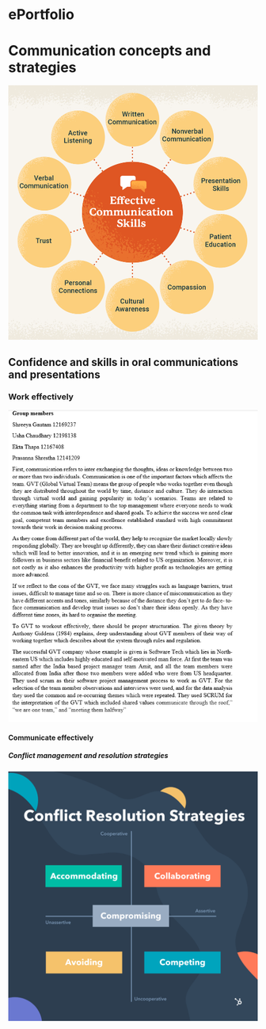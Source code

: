 # ePortfolio
<html>
  <head>
    <title>Week8</title>
  </head>
  <body>
    <h1>Communication concepts and strategies</h1>
      <img src="communication skills.jpg" alt="jvf">
    <h2>Confidence and skills in oral communications and presentations</h2>
    <h3>Work effectively</h3>
      <img src="team.jpg" alt="hd">
    <h4>Communicate effectively</h4>
    <h5>Conflict management and resolution strategies</h5>
    <img src="Resolution Strategies.png" alt="fuwfeb">
  </body>
 </html> 
